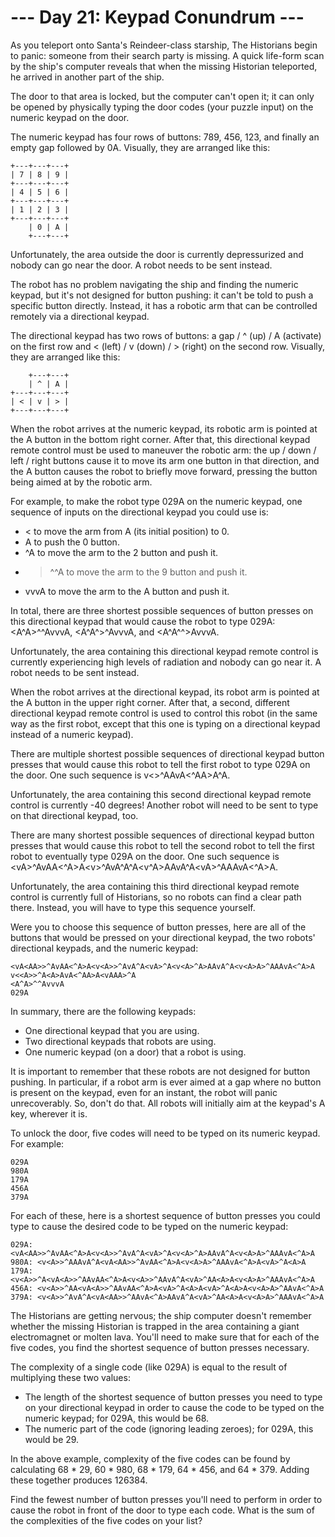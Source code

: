 # --- Day 21: Keypad Conundrum ---

As you teleport onto Santa's Reindeer-class starship, The Historians begin to
panic: someone from their search party is missing. A quick life-form scan by
the ship's computer reveals that when the missing Historian teleported, he
arrived in another part of the ship.

The door to that area is locked, but the computer can't open it; it can only be
opened by physically typing the door codes (your puzzle input) on the numeric
keypad on the door.

The numeric keypad has four rows of buttons: 789, 456, 123, and finally an
empty gap followed by 0A. Visually, they are arranged like this:

```
+---+---+---+
| 7 | 8 | 9 |
+---+---+---+
| 4 | 5 | 6 |
+---+---+---+
| 1 | 2 | 3 |
+---+---+---+
    | 0 | A |
    +---+---+
```
Unfortunately, the area outside the door is currently depressurized and nobody
can go near the door. A robot needs to be sent instead.

The robot has no problem navigating the ship and finding the numeric keypad,
but it's not designed for button pushing: it can't be told to push a specific
button directly. Instead, it has a robotic arm that can be controlled remotely
via a directional keypad.

The directional keypad has two rows of buttons: a gap / ^ (up) / A (activate)
on the first row and < (left) / v (down) / > (right) on the second row.
Visually, they are arranged like this:

```
    +---+---+
    | ^ | A |
+---+---+---+
| < | v | > |
+---+---+---+
```

When the robot arrives at the numeric keypad, its robotic arm is pointed at the
A button in the bottom right corner. After that, this directional keypad remote
control must be used to maneuver the robotic arm: the up / down / left / right
buttons cause it to move its arm one button in that direction, and the A button
causes the robot to briefly move forward, pressing the button being aimed at by
the robotic arm.

For example, to make the robot type 029A on the numeric keypad, one sequence of
inputs on the directional keypad you could use is:

* < to move the arm from A (its initial position) to 0.
* A to push the 0 button.
* ^A to move the arm to the 2 button and push it.
* >^^A to move the arm to the 9 button and push it.
* vvvA to move the arm to the A button and push it.

In total, there are three shortest possible sequences of button presses on this
directional keypad that would cause the robot to type 029A: <A^A>^^AvvvA,
<A^A^>^AvvvA, and <A^A^^>AvvvA.

Unfortunately, the area containing this directional keypad remote control is
currently experiencing high levels of radiation and nobody can go near it. A
robot needs to be sent instead.

When the robot arrives at the directional keypad, its robot arm is pointed at
the A button in the upper right corner. After that, a second, different
directional keypad remote control is used to control this robot (in the same
way as the first robot, except that this one is typing on a directional keypad
instead of a numeric keypad).

There are multiple shortest possible sequences of directional keypad button
presses that would cause this robot to tell the first robot to type 029A on the
door. One such sequence is v<<A>>^A<A>AvA<^AA>A<vAAA>^A.

Unfortunately, the area containing this second directional keypad remote
control is currently -40 degrees! Another robot will need to be sent to type on
that directional keypad, too.

There are many shortest possible sequences of directional keypad button presses
that would cause this robot to tell the second robot to tell the first robot to
eventually type 029A on the door. One such sequence is
<vA<AA>>^AvAA<^A>A<v<A>>^AvA^A<vA>^A<v<A>^A>AAvA^A<v<A>A>^AAAvA<^A>A.

Unfortunately, the area containing this third directional keypad remote control
is currently full of Historians, so no robots can find a clear path there.
Instead, you will have to type this sequence yourself.

Were you to choose this sequence of button presses, here are all of the buttons
that would be pressed on your directional keypad, the two robots' directional
keypads, and the numeric keypad:

```
<vA<AA>>^AvAA<^A>A<v<A>>^AvA^A<vA>^A<v<A>^A>AAvA^A<v<A>A>^AAAvA<^A>A
v<<A>>^A<A>AvA<^AA>A<vAAA>^A
<A^A>^^AvvvA
029A
```

In summary, there are the following keypads:

* One directional keypad that you are using.
* Two directional keypads that robots are using.
* One numeric keypad (on a door) that a robot is using.

It is important to remember that these robots are not designed for button
pushing. In particular, if a robot arm is ever aimed at a gap where no button
is present on the keypad, even for an instant, the robot will panic
unrecoverably. So, don't do that. All robots will initially aim at the keypad's
A key, wherever it is.

To unlock the door, five codes will need to be typed on its numeric keypad. For
example:

```
029A
980A
179A
456A
379A
```

For each of these, here is a shortest sequence of button presses you could type
to cause the desired code to be typed on the numeric keypad:

```
029A: <vA<AA>>^AvAA<^A>A<v<A>>^AvA^A<vA>^A<v<A>^A>AAvA^A<v<A>A>^AAAvA<^A>A
980A: <v<A>>^AAAvA^A<vA<AA>>^AvAA<^A>A<v<A>A>^AAAvA<^A>A<vA>^A<A>A
179A: <v<A>>^A<vA<A>>^AAvAA<^A>A<v<A>>^AAvA^A<vA>^AA<A>A<v<A>A>^AAAvA<^A>A
456A: <v<A>>^AA<vA<A>>^AAvAA<^A>A<vA>^A<A>A<vA>^A<A>A<v<A>A>^AAvA<^A>A
379A: <v<A>>^AvA^A<vA<AA>>^AAvA<^A>AAvA^A<vA>^AA<A>A<v<A>A>^AAAvA<^A>A
```

The Historians are getting nervous; the ship computer doesn't remember whether
the missing Historian is trapped in the area containing a giant electromagnet
or molten lava. You'll need to make sure that for each of the five codes, you
find the shortest sequence of button presses necessary.

The complexity of a single code (like 029A) is equal to the result of
multiplying these two values:

* The length of the shortest sequence of button presses you need to type on
  your directional keypad in order to cause the code to be typed on the numeric
  keypad; for 029A, this would be 68.
* The numeric part of the code (ignoring leading zeroes); for 029A, this would
  be 29.

In the above example, complexity of the five codes can be found by calculating
68 * 29, 60 * 980, 68 * 179, 64 * 456, and 64 * 379. Adding these together
produces 126384.

Find the fewest number of button presses you'll need to perform in order to
cause the robot in front of the door to type each code. What is the sum of the
complexities of the five codes on your list?



